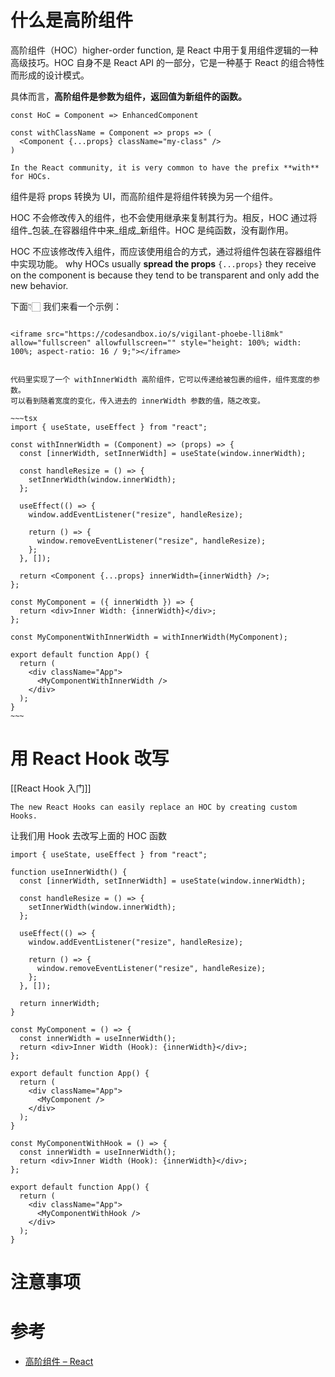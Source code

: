 # 什么是高阶组件
高阶组件（HOC）higher-order function,  是 React 中用于复用组件逻辑的一种高级技巧。HOC 自身不是 React API 的一部分，它是一种基于 React 的组合特性而形成的设计模式。

具体而言，**高阶组件是参数为组件，返回值为新组件的函数。**

```tsx
const HoC = Component => EnhancedComponent
```

```tsx
const withClassName = Component => props => (
  <Component {...props} className="my-class" />
)
```

```ad-tip
In the React community, it is very common to have the prefix **with** for HOCs.
```

组件是将 props 转换为 UI，而高阶组件是将组件转换为另一个组件。

HOC 不会修改传入的组件，也不会使用继承来复制其行为。相反，HOC 通过将组件_包装_在容器组件中来_组成_新组件。HOC 是纯函数，没有副作用。

HOC 不应该修改传入组件，而应该使用组合的方式，通过将组件包装在容器组件中实现功能。
why HOCs usually **spread the props** `{...props}` they receive on the component is because they tend to be transparent and only add the new behavior.

下面👇🏻 我们来看一个示例：

```ad-example

<iframe src="https://codesandbox.io/s/vigilant-phoebe-lli8mk" allow="fullscreen" allowfullscreen="" style="height: 100%; width: 100%; aspect-ratio: 16 / 9;"></iframe>


代码里实现了一个 withInnerWidth 高阶组件，它可以传递给被包裹的组件，组件宽度的参数。
可以看到随着宽度的变化，传入进去的 innerWidth 参数的值，随之改变。

~~~tsx
import { useState, useEffect } from "react";

const withInnerWidth = (Component) => (props) => {
  const [innerWidth, setInnerWidth] = useState(window.innerWidth);

  const handleResize = () => {
    setInnerWidth(window.innerWidth);
  };

  useEffect(() => {
    window.addEventListener("resize", handleResize);

    return () => {
      window.removeEventListener("resize", handleResize);
    };
  }, []);

  return <Component {...props} innerWidth={innerWidth} />;
};

const MyComponent = ({ innerWidth }) => {
  return <div>Inner Width: {innerWidth}</div>;
};

const MyComponentWithInnerWidth = withInnerWidth(MyComponent);

export default function App() {
  return (
    <div className="App">
      <MyComponentWithInnerWidth />
    </div>
  );
}
~~~
```

# 用 React Hook 改写
[[React Hook 入门]]

```ad-tip
The new React Hooks can easily replace an HOC by creating custom Hooks.
```

让我们用 Hook 去改写上面的 HOC 函数

```tsx
import { useState, useEffect } from "react";

function useInnerWidth() {
  const [innerWidth, setInnerWidth] = useState(window.innerWidth);

  const handleResize = () => {
    setInnerWidth(window.innerWidth);
  };

  useEffect(() => {
    window.addEventListener("resize", handleResize);

    return () => {
      window.removeEventListener("resize", handleResize);
    };
  }, []);

  return innerWidth;
}

const MyComponent = () => {
  const innerWidth = useInnerWidth();
  return <div>Inner Width (Hook): {innerWidth}</div>;
};

export default function App() {
  return (
    <div className="App">
      <MyComponent />
    </div>
  );
}

```

```tsx
const MyComponentWithHook = () => {
  const innerWidth = useInnerWidth();
  return <div>Inner Width (Hook): {innerWidth}</div>;
};

export default function App() {
  return (
    <div className="App">
      <MyComponentWithHook />
    </div>
  );
}
```

# 注意事项

# 参考
- [高阶组件 – React](https://zh-hans.reactjs.org/docs/higher-order-components.html)
